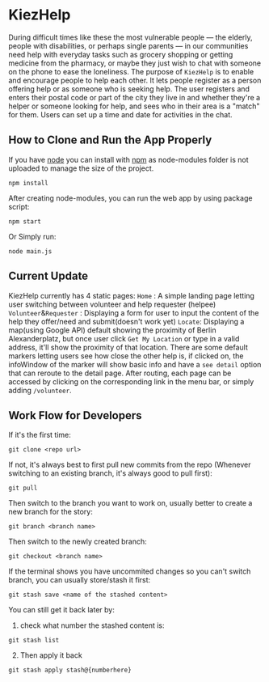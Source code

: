 # KiezHelp

During difficult times like these the most vulnerable people — the elderly, people
with disabilities, or perhaps single parents — in our communities need help with
everyday tasks such as grocery shopping or getting medicine from the pharmacy,
or maybe they just wish to chat with someone on the phone to ease the
loneliness. 
The purpose of `KiezHelp` is to enable and encourage people to help each other.
It lets people register as a person offering help or as someone who is seeking
help. The user registers and enters their postal code or part of the city they live in
and whether they're a helper or someone looking for help, and sees who in their
area is a "match" for them. Users can set up a time and date for activities in the
chat. 


## How to Clone and Run the App Properly
If you have [node](http://nodejs.org/) you can install with [npm](http://npmjs.org) as node-modules folder is not uploaded to manage the size of the project.
```
npm install
```
After creating node-modules, you can run the web app by using package script:
```
npm start
```
Or Simply run:
```
node main.js
```

## Current Update
KiezHelp currently has 4 static pages:
`Home` : A simple landing page letting user switching between volunteer and help requester (helpee)
`Volunteer`&`Requester` : Displaying a form for user to input the content of the help they offer/need and submit(doesn't work yet)
`Locate`: Displaying a map(using Google API) default showing the proximity of Berlin Alexanderplatz, but once user click `Get My Location` or type in a valid address, it'll show the proximity of that location. There are some default markers letting users see how close the other help is, if clicked on, the infoWindow of the marker will show basic info and have a `see detail` option that can reroute to the detail page.
After routing, each page can be accessed by clicking on the corresponding link in the menu bar, or simply adding `/volunteer`.


## Work Flow for Developers
If it's the first time:
```
git clone <repo url>
```
If not, it's always best to first pull new commits from the repo (Whenever switching to an existing branch, it's always good to pull first):
```
git pull
```
Then switch to the branch you want to work on, usually better to create a new branch for the story:
```
git branch <branch name>
```
Then switch to the newly created branch:
```
git checkout <branch name>
```
If the terminal shows you have uncommited changes so you can't switch branch, you can usually store/stash it first:
```
git stash save <name of the stashed content>
```
You can still get it back later by:
1. check what number the stashed content is:
```
git stash list
```
2. Then apply it back
```
git stash apply stash@{numberhere}
```

